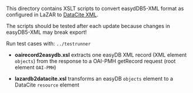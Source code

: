 This directory contains XSLT scripts to convert easydDB5-XML format as configured in LaZAR to [DataCite XML].

The scripts should be tested after each update because changes in easyDB5-XML may break export!

Run test cases with: `../testrunner`

* **oairecord2easydb.xsl** extracts one easyDB XML record (XML element `objects`) from the response to a OAI-PMH getRecord request (root element `OAI-PMH`)

* **lazardb2datacite.xsl** transforms an easyDB `objects` element to a DataCite `resource` element
 

[DataCite XML]: https://schema.datacite.org/
